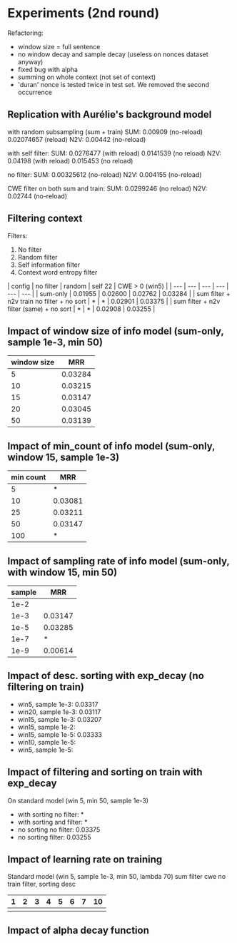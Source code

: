 # Experiments (2nd round)

Refactoring:
- window size = full sentence
- no window decay and sample decay (useless on nonces dataset anyway)
- fixed bug with alpha
- summing on whole context (not set of context)
- 'duran' nonce is tested twice in test set. We removed the second occurrence

## Replication with Aurélie's background model
with random subsampling (sum + train)
SUM: 0.00909 (no-reload) 0.02074657 (reload)
N2V: 0.00442 (no-reload)

with self filter:
SUM: 0.0276477 (with reload) 0.0141539 (no reload)
N2V: 0.04198 (with reload) 0.015453 (no reload)

no filter:
SUM: 0.00325612 (no-reload)
N2V: 0.004155 (no-reload)

CWE filter on both sum and train:
SUM: 0.0299246 (no reload)
N2V: 0.02744 (no-reload)

## Filtering context
Filters:
1. No filter
2. Random filter
3. Self information filter
4. Context word entropy filter

| config | no filter | random | self 22 | CWE > 0 (win5) |
| --- | --- | --- | --- | --- | --- |
| sum-only | 0.01955 | 0.02600 | 0.02762 | 0.03284 |
| sum filter + n2v train no filter + no sort | * | * | 0.02901 | 0.03375 |
| sum filter + n2v filter (same) + no sort | * | * | 0.02908 | 0.03255 |

## Impact of window size of info model (sum-only, sample 1e-3, min 50)

| window size | MRR |
| --- | --- |
| 5 | 0.03284 |
| 10 | 0.03215 |
| 15 | 0.03147 |
| 20 | 0.03045 |
| 50 | 0.03139 |

## Impact of min_count of info model (sum-only, window 15, sample 1e-3)

| min count | MRR |
| --- | --- |
| 5 | * |
| 10 | 0.03081 |
| 25 | 0.03211 |
| 50 | 0.03147 |
| 100 | * |

## Impact of sampling rate of info model (sum-only, with window 15, min 50)

| sample | MRR |
| --- | --- |
| 1e-2 |  |
| 1e-3 | 0.03147 |
| 1e-5 | 0.03285 |
| 1e-7 | * |
| 1e-9 | 0.00614 |

## Impact of desc. sorting with exp_decay (no filtering on train)

- win5, sample 1e-3: 0.03317
- win20, sample 1e-3: 0.03117
- win15, sample 1e-3: 0.03207
- win15, sample 1e-2:
- win15, sample 1e-5: 0.03333
- win10, sample 1e-5:
- win5, sample 1e-5:

## Impact of filtering and sorting on train with exp_decay

On standard model (win 5, min 50, sample 1e-3)
- with sorting no filter: *
- with sorting and filter: *
- no sorting no filter: 0.03375
- no sorting filter: 0.03255


## Impact of learning rate on training
Standard model (win 5, sample 1e-3, min 50, lambda 70) sum filter cwe
no train filter, sorting desc

| 1 | 2 | 3 | 4 | 5 | 6 | 7 | 10 |
| --- | --- | --- | --- | --- | --- | --- | --- |
|  | | | | | |

## Impact of alpha decay function
